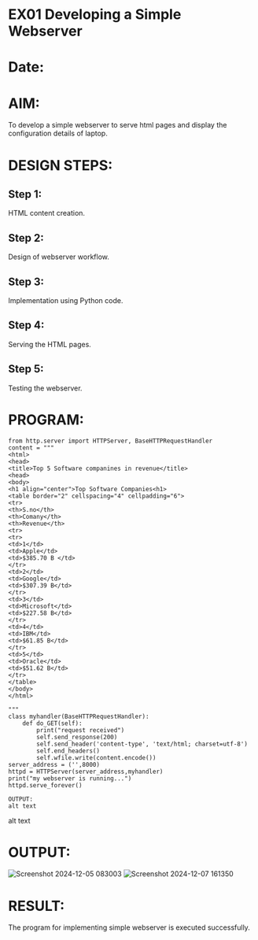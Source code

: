 # EX01 Developing a Simple Webserver

# Date:
# AIM:
To develop a simple webserver to serve html pages and display the configuration details of laptop.

# DESIGN STEPS:
## Step 1:
HTML content creation.

## Step 2:
Design of webserver workflow.

## Step 3:
Implementation using Python code.

## Step 4:
Serving the HTML pages.

## Step 5:
Testing the webserver.

# PROGRAM:
```
from http.server import HTTPServer, BaseHTTPRequestHandler
content = """
<html>
<head>
<title>Top 5 Software companines in revenue</title>
<head>
<body>
<h1 align="center">Top Software Companies<h1>
<table border="2" cellspacing="4" cellpadding="6">
<tr>
<th>S.no</th>
<th>Comany</th>
<th>Revenue</th>
<tr>
<tr>
<td>1</td>
<td>Apple</td>
<td>$385.70 B </td>
</tr>
<td>2</td>
<td>Google</td>
<td>$307.39 B</td>
</tr>
<td>3</td>
<td>Microsoft</td>
<td>$227.58 B</td>
</tr>
<td>4</td>
<td>IBM</td>
<td>$61.85 B</td>
</tr>
<td>5</td>
<td>Oracle</td>
<td>$51.62 B</td>
</tr>
</table>
</body>
</html>

"""
class myhandler(BaseHTTPRequestHandler):
    def do_GET(self):
        print("request received")
        self.send_response(200)
        self.send_header('content-type', 'text/html; charset=utf-8')
        self.end_headers()
        self.wfile.write(content.encode())
server_address = ('',8000)
httpd = HTTPServer(server_address,myhandler)
print("my webserver is running...")
httpd.serve_forever()

OUTPUT:
alt text
```

alt text
# OUTPUT:


![Screenshot 2024-12-05 083003](https://github.com/user-attachments/assets/aef85e0c-b9c7-4148-b208-f9600453e760)
![Screenshot 2024-12-07 161350](https://github.com/user-attachments/assets/aa41bdc0-8473-4c43-9fb8-562d249e34a0)





# RESULT:
The program for implementing simple webserver is executed successfully.
